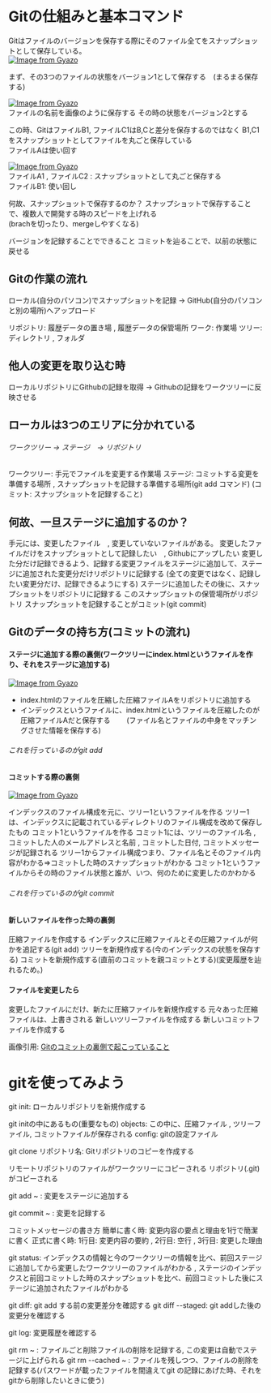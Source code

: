 # Gitの仕組みと基本コマンド

Gitはファイルのバージョンを保存する際にそのファイル全てをスナップショットとして保存している。
<br>
[![Image from Gyazo](https://i.gyazo.com/603ed12c3fa7bee0c54ef51b7f41aab3.png)](https://gyazo.com/603ed12c3fa7bee0c54ef51b7f41aab3)
<br>

まず、その3つのファイルの状態をバージョン1として保存する　(まるまる保存する)

[![Image from Gyazo](https://i.gyazo.com/d9ad6639d19754f79e13312d78869b70.png)](https://gyazo.com/d9ad6639d19754f79e13312d78869b70)
<br>
ファイルの名前を画像のように保存する
その時の状態をバージョン2とする

この時、GitはファイルB1, ファイルC1はB,Cと差分を保存するのではなく
B1,C1をスナップショットとしてファイルを丸ごと保存している<br>
ファイルAは使い回す

[![Image from Gyazo](https://i.gyazo.com/70ba9bc5e8f99646f6f4c7aa9f45e5e7.png)](https://gyazo.com/70ba9bc5e8f99646f6f4c7aa9f45e5e7)
<br>
ファイルA1 , ファイルC2 : スナップショットとして丸ごと保存する<br>
ファイルB1: 使い回し

何故、スナップショットで保存するのか？
スナップショットで保存することで、複数人で開発する時のスピードを上げれる<br>
(brachを切ったり、mergeしやすくなる)

バージョンを記録することでできること
コミットを辿ることで、以前の状態に戻せる

## Gitの作業の流れ
ローカル(自分のパソコン)でスナップショットを記録 -> GitHub(自分のパソコンと別の場所)へアップロード

リポジトリ: 履歴データの置き場 , 履歴データの保管場所
ワーク: 作業場
ツリー: ディレクトリ , フォルダ

## 他人の変更を取り込む時
ローカルリポジトリにGithubの記録を取得 -> Githubの記録をワークツリーに反映させる

## ローカルは3つのエリアに分かれている
###### ワークツリー -> ステージ　-> リポジトリ

ワークツリー: 手元でファイルを変更する作業場
ステージ: コミットする変更を準備する場所 , スナップショットを記録する準備する場所(git add コマンド)
(コミット: スナップショットを記録すること)

## 何故、一旦ステージに追加するのか？
手元には、変更したファイル　, 変更していないファイルがある。
変更したファイルだけをスナップショットとして記録したい　, Githubにアップしたい
変更した分だけ記録できるよう、記録する変更ファイルをステージに追加して、ステージに追加された変更分だけリポジトリに記録する
(全ての変更ではなく、記録したい変更分だけ、記録できるようにする)
ステージに追加したその後に、スナップショットをリポジトリに記録する
このスナップショットの保管場所がリポジトリ 
スナップショットを記録することがコミット(git commit)

## Gitのデータの持ち方(コミットの流れ)
#### ステージに追加する際の裏側(ワークツリーにindex.htmlというファイルを作り、それをステージに追加する)

[![Image from Gyazo](https://i.gyazo.com/0f6ff1a45eb72219dfdcf06776724868.png)](https://gyazo.com/0f6ff1a45eb72219dfdcf06776724868)

- index.htmlのファイルを圧縮した圧縮ファイルAをリポジトリに追加する
- インデックスというファイルに、index.htmlというファイルを圧縮したのが圧縮ファイルAだと保存する
　　(ファイル名とファイルの中身をマッチングさせた情報を保存する)
 
###### これを行っているのがgit add

#### コミットする際の裏側
[![Image from Gyazo](https://i.gyazo.com/819092cc28ca002898ca356131dd88cb.png)](https://gyazo.com/819092cc28ca002898ca356131dd88cb)

インデックスのファイル構成を元に、ツリー1というファイルを作る
ツリー1は、インデックスに記載されているディレクトリのファイル構成を改めて保存したもの
コミット1というファイルを作る
コミット1には、ツリーのファイル名 , コミットした人のメールアドレスと名前 , コミットした日付, コミットメッセージが記録される
ツリー1からファイル構成つまり、ファイル名とそのファイル内容がわかる=>コミットした時のスナップショットがわかる
コミット1というファイルからその時のファイル状態と誰が、いつ、何のために変更したのかわかる

###### これを行っているのがgit commit

#### 新しいファイルを作った時の裏側

圧縮ファイルを作成する
インデックスに圧縮ファイルとその圧縮ファイルが何かを追記する(git add)
ツリーを新規作成する(今のインデックスの状態を保存する)
コミットを新規作成する(直前のコミットを親コミットとする)(変更履歴を辿れるため。)

#### ファイルを変更したら

変更したファイルにだけ、新たに圧縮ファイルを新規作成する
元々あった圧縮ファイルは、上書きされる
新しいツリーファイルを作成する
新しいコミットファイルを作成する

画像引用: 
[Gitのコミットの裏側で起こっていること
](https://made.livesense.co.jp/entry/2017/08/22/080000)

# gitを使ってみよう
git init: ローカルリポジトリを新規作成する

git initの中にあるもの(重要なもの)
objects: この中に、圧縮ファイル , ツリーファイル, コミットファイルが保存される
config: gitの設定ファイル

git clone リポジトリ名: Gitリポジトリのコピーを作成する

リモートリポジトリのファイルがワークツリーにコピーされる
リポジトリ(.git)がコピーされる 

git add ~ : 変更をステージに追加する

git commit ~  : 変更を記録する

コミットメッセージの書き方
簡単に書く時: 変更内容の要点と理由を1行で簡潔に書く
正式に書く時: 1行目: 変更内容の要約 , 2行目: 空行 , 3行目: 変更した理由

git status: インデックスの情報と今のワークツリーの情報を比べ、前回ステージに追加してから変更したワークツリーのファイルがわかる , ステージのインデックスと前回コミットした時のスナップショットを比べ、前回コミットした後にステージに追加されたファイルがわかる

git diff: git add する前の変更差分を確認する
git diff --staged: git addした後の変更分を確認する

git log: 変更履歴を確認する

git rm ~ : ファイルごと削除ファイルの削除を記録する, この変更は自動でステージに上げられる
git rm --cached ~ : ファイルを残しつつ、ファイルの削除を記録する(パスワードが載ったファイルを間違えてgit の記録にあげた時、それをgitから削除したいときに使う)






  












